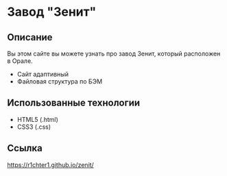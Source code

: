 # Завод "Зенит"
## Описание 
Вы этом сайте вы можете узнать про завод Зенит, который расположен в Орале.

* Сайт адаптивный 
* Файловая структура по БЭМ
 
## Использованные технологии 
* HTML5 (.html)  
* CSS3 (.css) 

## Ссылка
https://r1chter1.github.io/zenit/
